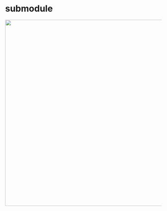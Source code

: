 # submodule

<p align="center">
  <img width="600" src="https://github.com/ottomatica/Baker/releases/download/0.6.13/asciinema.svg">
</p>
